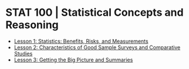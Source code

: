 # STAT 100 | Statistical Concepts and Reasoning

-  [Lesson 1: Statistics: Benefits, Risks, and Measurements](https://github.com/ngpeijiun/stat/blob/master/100/lesson01.md)
-  [Lesson 2: Characteristics of Good Sample Surveys and Comparative Studies](https://github.com/ngpeijiun/stat/blob/master/100/lesson02.md)
-  [Lesson 3: Getting the Big Picture and Summaries](https://github.com/ngpeijiun/stat/blob/master/100/lesson03.md)
